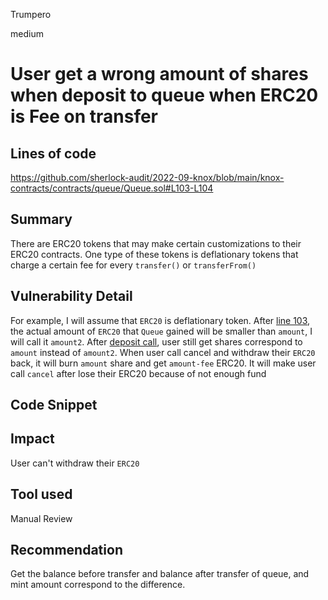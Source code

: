 Trumpero

medium

# User get a wrong amount of shares when deposit to queue when ERC20 is Fee on transfer

## Lines of code 
https://github.com/sherlock-audit/2022-09-knox/blob/main/knox-contracts/contracts/queue/Queue.sol#L103-L104

## Summary
There are ERC20 tokens that may make certain customizations to their ERC20 contracts.
One type of these tokens is deflationary tokens that charge a certain fee for every ```transfer()``` or ```transferFrom()```

## Vulnerability Detail
For example, I will assume that `ERC20` is deflationary token. After [line 103](https://github.com/sherlock-audit/2022-09-knox/blob/main/knox-contracts/contracts/queue/Queue.sol#L103), the actual amount of `ERC20` that `Queue` gained will be smaller than `amount`, I will call it `amount2`. After [deposit call](https://github.com/sherlock-audit/2022-09-knox/blob/main/knox-contracts/contracts/queue/Queue.sol#L104), user still get shares correspond to `amount` instead of `amount2`. 
When user call cancel and withdraw their `ERC20` back, it will burn `amount` share and get `amount-fee` ERC20. It will make user call `cancel` after lose their ERC20 because of not enough fund 

## Code Snippet

## Impact
User can't withdraw their `ERC20`

## Tool used
Manual Review

## Recommendation
Get the balance before transfer and balance after transfer of queue, and mint amount correspond to the difference. 

